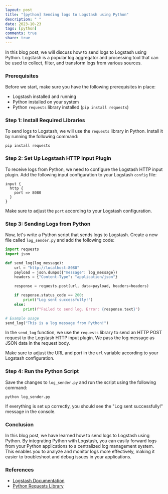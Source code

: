 ```yaml
---
layout: post
title: "[python] Sending logs to Logstash using Python"
description: " "
date: 2023-10-23
tags: [python]
comments: true
share: true
---
```


In this blog post, we will discuss how to send logs to Logstash using Python. Logstash is a popular log aggregator and processing tool that can be used to collect, filter, and transform logs from various sources.

### Prerequisites

Before we start, make sure you have the following prerequisites in place:

- Logstash installed and running
- Python installed on your system
- Python `requests` library installed (`pip install requests`)

### Step 1: Install Required Libraries

To send logs to Logstash, we will use the `requests` library in Python. Install it by running the following command:

```shell
pip install requests
```

### Step 2: Set Up Logstash HTTP Input Plugin

To receive logs from Python, we need to configure the Logstash HTTP input plugin. Add the following input configuration to your Logstash `config` file:

```plaintext
input {
  http {
    port => 8080
  }
}
```

Make sure to adjust the `port` according to your Logstash configuration.

### Step 3: Sending Logs from Python

Now, let's write a Python script that sends logs to Logstash. Create a new file called `log_sender.py` and add the following code:

```python
import requests
import json

def send_log(log_message):
    url = "http://localhost:8080"
    payload = json.dumps({"message": log_message})
    headers = {"Content-Type": "application/json"}

    response = requests.post(url, data=payload, headers=headers)

    if response.status_code == 200:
        print("Log sent successfully!")
    else:
        print(f"Failed to send log. Error: {response.text}")

# Example usage
send_log("This is a log message from Python!")
```

In the `send_log` function, we use the `requests` library to send an HTTP POST request to the Logstash HTTP input plugin. We pass the log message as JSON data in the request body.

Make sure to adjust the URL and port in the `url` variable according to your Logstash configuration.

### Step 4: Run the Python Script

Save the changes to `log_sender.py` and run the script using the following command:

```shell
python log_sender.py
```

If everything is set up correctly, you should see the "Log sent successfully!" message in the console.

### Conclusion

In this blog post, we have learned how to send logs to Logstash using Python. By integrating Python with Logstash, you can easily forward logs from your Python applications to a centralized log management system. This enables you to analyze and monitor logs more effectively, making it easier to troubleshoot and debug issues in your applications.

### References

- [Logstash Documentation](https://www.elastic.co/guide/en/logstash/current/index.html)
- [Python Requests Library](https://docs.python-requests.org/en/latest/)